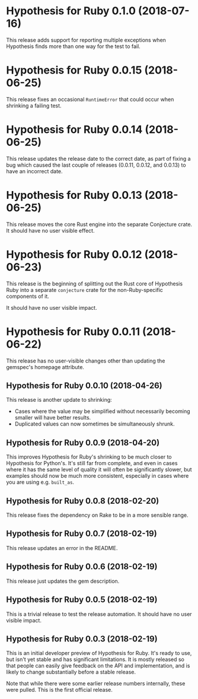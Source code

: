 # Hypothesis for Ruby 0.1.0 (2018-07-16)

This release adds support for reporting multiple exceptions when Hypothesis
finds more than one way for the test to fail.

# Hypothesis for Ruby 0.0.15 (2018-06-25)

This release fixes an occasional `RuntimeError` that could occur
when shrinking a failing test.

# Hypothesis for Ruby 0.0.14 (2018-06-25)

This release updates the release date to the correct date, as part of fixing a
bug which caused the last couple of releases (0.0.11, 0.0.12, and 0.0.13) to
have an incorrect date.

# Hypothesis for Ruby 0.0.13 (2018-06-25)

This release moves the core Rust engine into the separate Conjecture crate. It
should have no user visible effect.

# Hypothesis for Ruby 0.0.12 (2018-06-23)

This release is the beginning of splitting out the Rust core of Hypothesis
Ruby into a separate `conjecture` crate for the non-Ruby-specific components
of it.

It should have no user visible impact.

# Hypothesis for Ruby 0.0.11 (2018-06-22)

This release has no user-visible changes other than updating the gemspec's
homepage attribute.

## Hypothesis for Ruby 0.0.10 (2018-04-26)

This release is another update to shrinking:

* Cases where the value may be simplified without necessarily
  becoming smaller will have better results.
* Duplicated values can now sometimes be simultaneously shrunk.

## Hypothesis for Ruby 0.0.9 (2018-04-20)

This improves Hypothesis for Ruby's shrinking to be much closer
to Hypothesis for Python's. It's still far from complete, and even
in cases where it has the same level of quality it will often be
significantly slower, but examples should now be much more consistent,
especially in cases where you are using e.g. `built_as`.

## Hypothesis for Ruby 0.0.8 (2018-02-20)

This release fixes the dependency on Rake to be in a more sensible range.

## Hypothesis for Ruby 0.0.7 (2018-02-19)

This release updates an error in the README.

## Hypothesis for Ruby 0.0.6 (2018-02-19)

This release just updates the gem description.

## Hypothesis for Ruby 0.0.5 (2018-02-19)

This is a trivial release to test the release automation.
It should have no user visible impact.

## Hypothesis for Ruby 0.0.3 (2018-02-19)

This is an initial developer preview of Hypothesis for Ruby.
It's ready to use, but isn't yet stable and has significant
limitations. It is mostly released so that people can easily give
feedback on the API and implementation, and is likely to change
substantially before a stable release.

Note that while there were some earlier release numbers internally,
these were pulled. This is the first official release.
